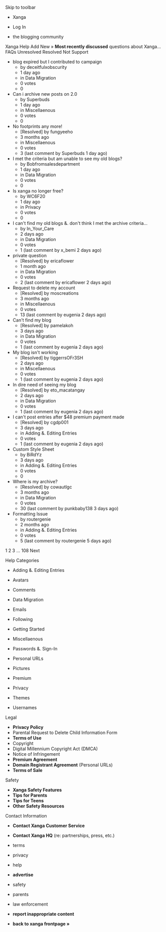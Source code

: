 Skip to toolbar

*   Xanga

*   Log In

*   the blogging community

Xanga Help Add New » **Most recently discussed** questions about Xanga… FAQs Unresolved Resolved Not Support

*   blog expired but I contributed to campaign
    *   by deceitfulxobscurity
    *   1 day ago
    *   in Data Migration
    *   0 votes
    *   0
*   Can i archive new posts on 2.0
    *   by Superbuds
    *   1 day ago
    *   in Miscellaenous
    *   0 votes
    *   0
*   No footprints any more!
    *   \[Resolved\] by fungyeeho
    *   3 months ago
    *   in Miscellaenous
    *   0 votes
    *   3 (last comment by Superbuds 1 day ago)
*   I met the criteria but am unable to see my old blogs?
    *   by Bobfromsalesdepartment
    *   1 day ago
    *   in Data Migration
    *   0 votes
    *   0
*   Is xanga no longer free?
    *   by WC6F20
    *   1 day ago
    *   in Privacy
    *   0 votes
    *   0
*   I can't find my old blogs &. don't think I met the archive criteria...
    *   by In\_Your\_Care
    *   2 days ago
    *   in Data Migration
    *   0 votes
    *   1 (last comment by x\_bemi 2 days ago)
*   private question
    *   \[Resolved\] by ericaflower
    *   1 month ago
    *   in Data Migration
    *   0 votes
    *   2 (last comment by ericaflower 2 days ago)
*   Request to delete my account
    *   \[Resolved\] by moscreations
    *   3 months ago
    *   in Miscellaenous
    *   0 votes
    *   13 (last comment by eugenia 2 days ago)
*   Can't find my blog
    *   \[Resolved\] by pamelakoh
    *   3 days ago
    *   in Data Migration
    *   0 votes
    *   1 (last comment by eugenia 2 days ago)
*   My blog isn't working
    *   \[Resolved\] by tiggerrsOFr3SH
    *   2 days ago
    *   in Miscellaenous
    *   0 votes
    *   1 (last comment by eugenia 2 days ago)
*   In dire need of seeing my blog
    *   \[Resolved\] by eto\_macatangay
    *   2 days ago
    *   in Data Migration
    *   0 votes
    *   1 (last comment by eugenia 2 days ago)
*   I can't post entries after $48 premium payment made
    *   \[Resolved\] by cgdp001
    *   3 days ago
    *   in Adding &. Editing Entries
    *   0 votes
    *   1 (last comment by eugenia 2 days ago)
*   Custom Style Sheet
    *   by BiRdYz
    *   3 days ago
    *   in Adding &. Editing Entries
    *   0 votes
    *   0
*   Where is my archive?
    *   \[Resolved\] by cowautlgc
    *   3 months ago
    *   in Data Migration
    *   0 votes
    *   30 (last comment by punkbaby138 3 days ago)
*   Formatting Issue
    *   by routergenie
    *   2 months ago
    *   in Adding &. Editing Entries
    *   0 votes
    *   5 (last comment by routergenie 5 days ago)

1 2 3 ... 108 Next

Help Categories

*   Adding &. Editing Entries
*   Avatars
*   Comments
*   Data Migration
*   Emails
*   Following
*   Getting Started
*   Miscellaenous

*   Passwords &. Sign-In
*   Personal URLs
*   Pictures
*   Premium
*   Privacy
*   Themes
*   Usernames

Legal

*   **Privacy Policy**
*   Parental Request to Delete Child Information Form
*   **Terms of Use**
*   Copyright
*   Digital Millennium Copyright Act (DMCA)
*   Notice of Infringement
*   **Premium Agreement**
*   **Domain Registrant Agreement** (Personal URLs)
*   **Terms of Sale**

Safety

*   **Xanga Safety Features**
*   **Tips for Parents**
*   **Tips for Teens**
*   **Other Safety Resources**

Contact Information

*   **Contact Xanga Customer Service**
*   **Contact Xanga HQ** (re: partnerships, press, etc.)

*   terms
*   privacy
*   help
*   **advertise**

*   safety
*   parents
*   law enforcement
*   **report inappropriate content**

*   **back to xanga frontpage »**